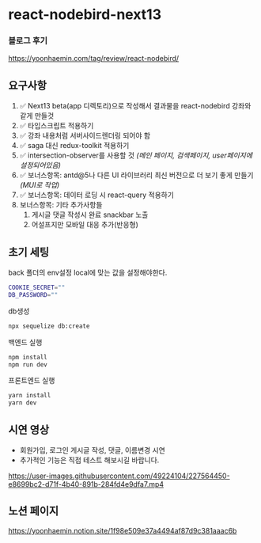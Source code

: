 # react-nodebird-next13



### 블로그 후기
[https://yoonhaemin.com/tag/review/react-nodebird/
](https://yoonhaemin.com/tag/review/react-nodebird/)


## 요구사항

1. ✅ Next13 beta(app 디렉토리)으로 작성해서 결과물을 react-nodebird 강좌와 같게 만들것
2. ✅ 타입스크립트 적용하기
3. ✅ 강좌 내용처럼 서버사이드렌더링 되어야 함
4. ✅ saga 대신 redux-toolkit 적용하기
5. ✅ intersection-observer를 사용할 것  *(메인 페이지, 검색페이지, user페이지에 설정되어있음)*
6. ✅ 보너스항목: antd@5나 다른 UI 라이브러리 최신 버전으로 더 보기 좋게 만들기 *(MUI로 작업)*
7. ✅ 보너스항목: 데이터 로딩 시 react-query 적용하기
8. 보너스항목: 기타 추가사항들
   1. 게시글 댓글 작성시 완료 snackbar 노출
   2. 어설프지만 모바일 대응 추가(반응형)





## 초기 세팅

back 폴더의 env설정 local에 맞는 값을 설정해야한다.

```bash
COOKIE_SECRET=""
DB_PASSWORD=""
```

db생성

```bash
npx sequelize db:create
```

백엔드 실행

```bash
npm install
npm run dev
```

프론트엔드 실행

```bash
yarn install
yarn dev
```


## 시연 영상
- 회원가입, 로그인 게시글 작성, 댓글, 이름변경 시연
- 추가적인 기능은 직접 테스트 해보시길 바랍니다.

https://user-images.githubusercontent.com/49224104/227564450-e8699bc2-d71f-4b40-891b-284fd4e9dfa7.mp4






## 노션 페이지

https://yoonhaemin.notion.site/1f98e509e37a4494af87d9c381aaac6b





